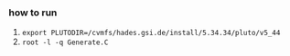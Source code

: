 ### how to run  
1.  `export PLUTODIR=/cvmfs/hades.gsi.de/install/5.34.34/pluto/v5_44`
2.   `root -l -q Generate.C`

